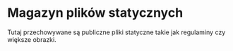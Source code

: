 # Magazyn plików statycznych

Tutaj przechowywane są publiczne pliki statyczne takie jak regulaminy czy większe obrazki.
